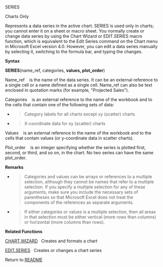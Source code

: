SERIES

Charts Only

Represents a data series in the active chart. SERIES is used only in
charts; you cannot enter it on a sheet or macro sheet. You normally
create or change data series by using the Chart Wizard or EDIT.SERIES
macro function, which is equivalent to the Edit Series command on the
Chart menu in Microsoft Excel version 4.0. However, you can edit a data
series manually by selecting it, switching to the formula bar, and
typing the changes.

**Syntax**

**SERIES**(name\_ref, categories, **values, plot\_order**)

Name\_ref&nbsp;&nbsp;&nbsp;&nbsp;is the name of the data series. It can
be an external reference to a single cell or a name defined as a single
cell. Name\_ref can also be text enclosed in quotation marks (for
example, "Projected Sales").

Categories&nbsp;&nbsp;&nbsp;&nbsp;is an external reference to the name
of the workbook and to the cells that contain one of the following sets
of data:

  - > Category labels for all charts except xy (scatter) charts

  - > X-coordinate data for xy (scatter) charts


Values&nbsp;&nbsp;&nbsp;&nbsp;is an external reference to the name of
the workbook and to the cells that contain values (or y-coordinate data
in scatter charts).

Plot\_order&nbsp;&nbsp;&nbsp;&nbsp;is an integer specifying whether the
series is plotted first, second, or third, and so on, in the chart. No
two series can have the same plot\_order.

**Remarks**

  - > Categories and values can be arrays or references to a multiple
    > selection, although they cannot be names that refer to a multiple
    > selection. If you specify a multiple selection for any of these
    > arguments, make sure you include the necessary sets of parentheses
    > so that Microsoft Excel does not treat the components of the
    > references as separate arguments.

  - > If either categories or values is a multiple selection, then all
    > areas in that selection must be either vertical (more rows than
    > columns) or horizontal (more columns than rows).


**Related Functions**

[CHART.WIZARD](CHART.WIZARD.md)&nbsp;&nbsp;&nbsp;Creates and formats a chart

[EDIT.SERIES](EDIT.SERIES.md)&nbsp;&nbsp;&nbsp;Creates or changes a chart series



Return to [README](README.md)


